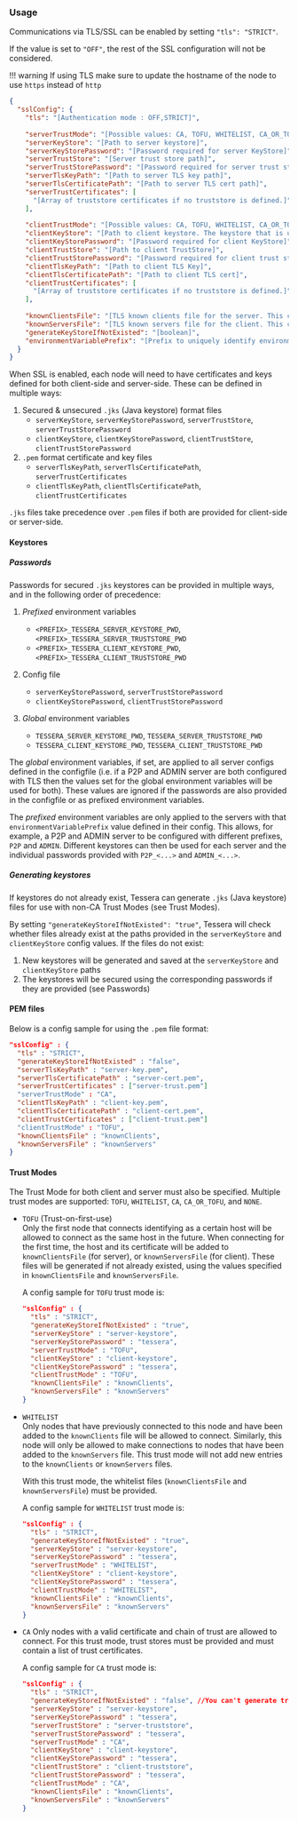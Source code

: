 ### Usage
Communications via TLS/SSL can be enabled by setting `"tls": "STRICT"`. 

If the value is set to `"OFF"`, the rest of the SSL configuration will not be considered.

!!! warning
    If using TLS make sure to update the hostname of the node to use `https` instead of `http`

```json
{
  "sslConfig": {
    "tls": "[Authentication mode : OFF,STRICT]",
           
    "serverTrustMode": "[Possible values: CA, TOFU, WHITELIST, CA_OR_TOFU, NONE]",
    "serverKeyStore": "[Path to server keystore]",
    "serverKeyStorePassword": "[Password required for server KeyStore]",
    "serverTrustStore": "[Server trust store path]",
    "serverTrustStorePassword": "[Password required for server trust store]",
    "serverTlsKeyPath": "[Path to server TLS key path]",
    "serverTlsCertificatePath": "[Path to server TLS cert path]",
    "serverTrustCertificates": [
      "[Array of truststore certificates if no truststore is defined.]"
    ],
    
    "clientTrustMode": "[Possible values: CA, TOFU, WHITELIST, CA_OR_TOFU, NONE]",
    "clientKeyStore": "[Path to client keystore. The keystore that is used when communicating to other nodes.]",
    "clientKeyStorePassword": "[Password required for client KeyStore]",
    "clientTrustStore": "[Path to client TrustStore]",
    "clientTrustStorePassword": "[Password required for client trust store]",
    "clientTlsKeyPath": "[Path to client TLS Key]",
    "clientTlsCertificatePath": "[Path to client TLS cert]",
    "clientTrustCertificates": [
      "[Array of truststore certificates if no truststore is defined.]"
    ],
    
    "knownClientsFile": "[TLS known clients file for the server. This contains the fingerprints of public keys of other nodes that are allowed to connect to this one.]",
    "knownServersFile": "[TLS known servers file for the client. This contains the fingerprints of public keys of other nodes that this node has encountered.]",
    "generateKeyStoreIfNotExisted": "[boolean]",
    "environmentVariablePrefix": "[Prefix to uniquely identify environment variables for this particular server ssl config]"
  }
}
```

When SSL is enabled, each node will need to have certificates and keys defined for both client-side and server-side. These can be defined in multiple ways:

1. Secured & unsecured `.jks` (Java keystore) format files 
    * `serverKeyStore`, `serverKeyStorePassword`, `serverTrustStore`, `serverTrustStorePassword` 
    * `clientKeyStore`, `clientKeyStorePassword`, `clientTrustStore`, `clientTrustStorePassword`
2. `.pem` format certificate and key files
    * `serverTlsKeyPath`, `serverTlsCertificatePath`, `serverTrustCertificates`
    * `clientTlsKeyPath`, `clientTlsCertificatePath`, `clientTrustCertificates`

`.jks` files take precedence over `.pem` files if both are provided for client-side or server-side.

#### Keystores
##### Passwords
Passwords for secured `.jks` keystores can be provided in multiple ways, and in the following order of precedence:
1. *Prefixed* environment variables
    * `<PREFIX>_TESSERA_SERVER_KEYSTORE_PWD`, `<PREFIX>_TESSERA_SERVER_TRUSTSTORE_PWD`
    * `<PREFIX>_TESSERA_CLIENT_KEYSTORE_PWD`, `<PREFIX>_TESSERA_CLIENT_TRUSTSTORE_PWD`
    
2. Config file 
    * `serverKeyStorePassword`, `serverTrustStorePassword`
    * `clientKeyStorePassword`, `clientTrustStorePassword`
    
3. *Global* environment variables
    * `TESSERA_SERVER_KEYSTORE_PWD`, `TESSERA_SERVER_TRUSTSTORE_PWD`
    * `TESSERA_CLIENT_KEYSTORE_PWD`, `TESSERA_CLIENT_TRUSTSTORE_PWD`

The *global* environment variables, if set, are applied to all server configs defined in the configfile (i.e. if a P2P and ADMIN server are both configured with TLS then the values set for the global environment variables will be used for both).  These values are ignored if the passwords are also provided in the configfile or as prefixed environment variables.

The *prefixed* environment variables are only applied to the servers with that `environmentVariablePrefix` value defined in their config.  This allows, for example, a P2P and ADMIN server to be configured with different prefixes, `P2P` and `ADMIN`.  Different keystores can then be used for each server and the individual passwords provided with `P2P_<...>` and `ADMIN_<...>`.

##### Generating keystores
If keystores do not already exist, Tessera can generate `.jks` (Java keystore) files for use with non-CA Trust Modes (see Trust Modes).

By setting `"generateKeyStoreIfNotExisted": "true"`, Tessera will check whether files already exist at the paths provided in the `serverKeyStore` and `clientKeyStore` config values.  If the files do not exist: 

1. New keystores will be generated and saved at the `serverKeyStore` and `clientKeyStore` paths
2. The keystores will be secured using the corresponding passwords if they are provided (see Passwords)

#### PEM files
Below is a config sample for using the `.pem` file format:
```json
"sslConfig" : {
  "tls" : "STRICT",
  "generateKeyStoreIfNotExisted" : "false",
  "serverTlsKeyPath" : "server-key.pem",  
  "serverTlsCertificatePath" : "server-cert.pem",
  "serverTrustCertificates" : ["server-trust.pem"]
  "serverTrustMode" : "CA",
  "clientTlsKeyPath" : "client-key.pem",
  "clientTlsCertificatePath" : "client-cert.pem",
  "clientTrustCertificates" : ["client-trust.pem"]
  "clientTrustMode" : "TOFU",
  "knownClientsFile" : "knownClients",
  "knownServersFile" : "knownServers"
}
```

#### Trust Modes
The Trust Mode for both client and server must also be specified. Multiple trust modes are supported: `TOFU`, `WHITELIST`, `CA`, `CA_OR_TOFU`, and `NONE`.

* `TOFU` (Trust-on-first-use)  
  Only the first node that connects identifying as a certain host will be allowed to connect as the same host in the future. When connecting for the first time, the host and its certificate will be added to `knownClientsFile` (for server), or `knownServersFile` (for client). These files will be generated if not already existed, using the values specified in `knownClientsFile` and `knownServersFile`.

  A config sample for `TOFU` trust mode is:

  ```json
  "sslConfig" : {
    "tls" : "STRICT",
    "generateKeyStoreIfNotExisted" : "true",
    "serverKeyStore" : "server-keystore",
    "serverKeyStorePassword" : "tessera",
    "serverTrustMode" : "TOFU",
    "clientKeyStore" : "client-keystore",
    "clientKeyStorePassword" : "tessera",
    "clientTrustMode" : "TOFU",
    "knownClientsFile" : "knownClients",
    "knownServersFile" : "knownServers"
  }
  ```

* `WHITELIST`   
  Only nodes that have previously connected to this node and have been added to the `knownClients` file will be allowed to connect. Similarly, this node will only be allowed to make connections to nodes that have been added to the `knownServers` file. This trust mode will not add new entries to the `knownClients` or `knownServers` files.

  With this trust mode, the whitelist files (`knownClientsFile` and `knownServersFile`) must be provided. 

  A config sample for `WHITELIST` trust mode is:

  ```json
  "sslConfig" : {
    "tls" : "STRICT",
    "generateKeyStoreIfNotExisted" : "true",
    "serverKeyStore" : "server-keystore",
    "serverKeyStorePassword" : "tessera",
    "serverTrustMode" : "WHITELIST",
    "clientKeyStore" : "client-keystore",
    "clientKeyStorePassword" : "tessera",
    "clientTrustMode" : "WHITELIST",
    "knownClientsFile" : "knownClients",
    "knownServersFile" : "knownServers"
  }
  ```

* `CA` 
  Only nodes with a valid certificate and chain of trust are allowed to connect. For this trust mode, trust stores must be provided and must contain a list of trust certificates.

  A config sample for `CA` trust mode is:

  ```json
  "sslConfig" : {
    "tls" : "STRICT",
    "generateKeyStoreIfNotExisted" : "false", //You can't generate trust stores when using CA
    "serverKeyStore" : "server-keystore",
    "serverKeyStorePassword" : "tessera",
    "serverTrustStore" : "server-truststore",
    "serverTrustStorePassword" : "tessera",
    "serverTrustMode" : "CA",
    "clientKeyStore" : "client-keystore",
    "clientKeyStorePassword" : "tessera",
    "clientTrustStore" : "client-truststore",
    "clientTrustStorePassword" : "tessera",
    "clientTrustMode" : "CA",
    "knownClientsFile" : "knownClients",
    "knownServersFile" : "knownServers"
  }
  ```
